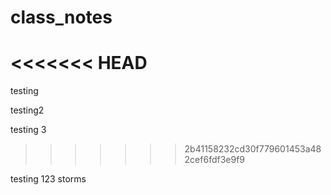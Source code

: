 # class_notes
<<<<<<< HEAD
=======
testing

testing2

testing 3

>>>>>>> 2b41158232cd30f779601453a482cef6fdf3e9f9

testing 123 storms

